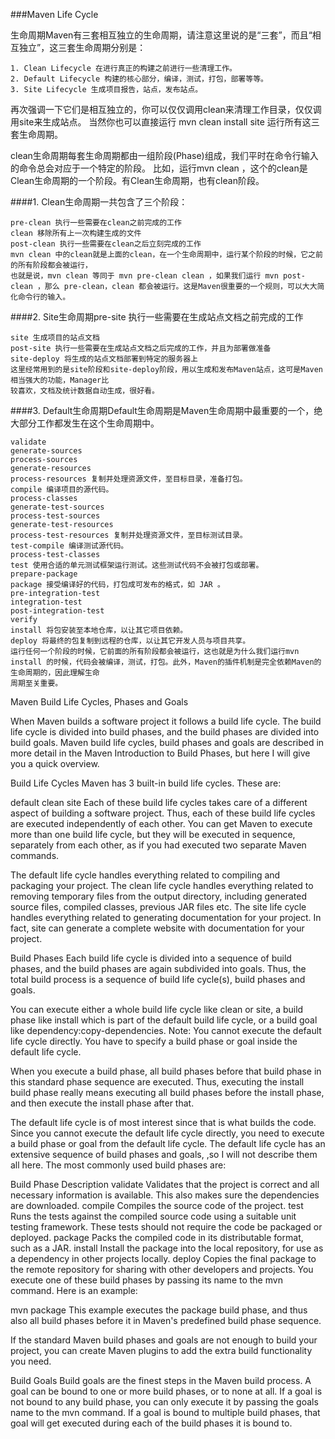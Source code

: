 ###Maven Life Cycle

生命周期Maven有三套相互独立的生命周期，请注意这里说的是“三套”，而且“相互独立”，这三套生命周期分别是： 
```
1. Clean Lifecycle 在进行真正的构建之前进行一些清理工作。 
2. Default Lifecycle 构建的核心部分，编译，测试，打包，部署等等。 
3. Site Lifecycle 生成项目报告，站点，发布站点。
```
 
再次强调一下它们是相互独立的，你可以仅仅调用clean来清理工作目录，仅仅调用site来生成站点。
当然你也可以直接运行 mvn clean install site 运行所有这三套生命周期。 

clean生命周期每套生命周期都由一组阶段(Phase)组成，我们平时在命令行输入的命令总会对应于一个特定的阶段。
比如，运行mvn clean ，这个的clean是Clean生命周期的一个阶段。有Clean生命周期，也有clean阶段。

####1. Clean生命周期一共包含了三个阶段： 
```
pre-clean 执行一些需要在clean之前完成的工作 
clean 移除所有上一次构建生成的文件 
post-clean 执行一些需要在clean之后立刻完成的工作 
mvn clean 中的clean就是上面的clean，在一个生命周期中，运行某个阶段的时候，它之前的所有阶段都会被运行，
也就是说，mvn clean 等同于 mvn pre-clean clean ，如果我们运行 mvn post-clean ，那么 pre-clean，clean 都会被运行。这是Maven很重要的一个规则，可以大大简化命令行的输入。 
```

####2. Site生命周期pre-site 执行一些需要在生成站点文档之前完成的工作 
```
site 生成项目的站点文档 
post-site 执行一些需要在生成站点文档之后完成的工作，并且为部署做准备 
site-deploy 将生成的站点文档部署到特定的服务器上 
这里经常用到的是site阶段和site-deploy阶段，用以生成和发布Maven站点，这可是Maven相当强大的功能，Manager比
较喜欢，文档及统计数据自动生成，很好看。 
```
####3. Default生命周期Default生命周期是Maven生命周期中最重要的一个，绝大部分工作都发生在这个生命周期中。
```
validate 
generate-sources 
process-sources 
generate-resources 
process-resources 复制并处理资源文件，至目标目录，准备打包。 
compile 编译项目的源代码。 
process-classes 
generate-test-sources 
process-test-sources 
generate-test-resources 
process-test-resources 复制并处理资源文件，至目标测试目录。 
test-compile 编译测试源代码。 
process-test-classes 
test 使用合适的单元测试框架运行测试。这些测试代码不会被打包或部署。 
prepare-package 
package 接受编译好的代码，打包成可发布的格式，如 JAR 。 
pre-integration-test 
integration-test 
post-integration-test 
verify 
install 将包安装至本地仓库，以让其它项目依赖。 
deploy 将最终的包复制到远程的仓库，以让其它开发人员与项目共享。 
运行任何一个阶段的时候，它前面的所有阶段都会被运行，这也就是为什么我们运行mvn install 的时候，代码会被编译，测试，打包。此外，Maven的插件机制是完全依赖Maven的生命周期的，因此理解生命
周期至关重要。 

```


Maven Build Life Cycles, Phases and Goals

When Maven builds a software project it follows a build life cycle. The build life cycle is divided 
into build phases, and the build phases are divided into build goals. Maven build life cycles, build 
phases and goals are described in more detail in the Maven Introduction to Build Phases, but here I 
will give you a quick overview.

Build Life Cycles
Maven has 3 built-in build life cycles. These are:

default
clean
site
Each of these build life cycles takes care of a different aspect of building a software project. Thus, 
each of these build life cycles are executed independently of each other. You can get Maven to execute 
more than one build life cycle, but they will be executed in sequence, separately from each other, as 
if you had executed two separate Maven commands.

The default life cycle handles everything related to compiling and packaging your project. The clean 
life cycle handles everything related to removing temporary files from the output directory, including
generated source files, compiled classes, previous JAR files etc. The site life cycle handles everything 
related to generating documentation for your project. In fact, site can generate a complete website with 
documentation for your project.

Build Phases
Each build life cycle is divided into a sequence of build phases, and the build phases are again subdivided
into goals. Thus, the total build process is a sequence of build life cycle(s), build phases and goals.

You can execute either a whole build life cycle like clean or site, a build phase like install which is 
part of the default build life cycle, or a build goal like dependency:copy-dependencies. Note: You cannot
execute the default life cycle directly. You have to specify a build phase or goal inside the default 
life cycle.

When you execute a build phase, all build phases before that build phase in this standard phase sequence 
are executed. Thus, executing the install build phase really means executing all build phases before the 
install phase, and then execute the install phase after that.

The default life cycle is of most interest since that is what builds the code. Since you cannot execute 
the default life cycle directly, you need to execute a build phase or goal from the default life cycle. 
The default life cycle has an extensive sequence of build phases and goals, ,so I will not describe them
all here. The most commonly used build phases are:

Build Phase	Description
validate	Validates that the project is correct and all necessary information is available. 
This also makes sure the dependencies are downloaded.
compile	Compiles the source code of the project.
test	Runs the tests against the compiled source code using a suitable unit testing framework. 
These tests should not require the code be packaged or deployed.
package	Packs the compiled code in its distributable format, such as a JAR.
install	Install the package into the local repository, for use as a dependency in other projects 
locally.
deploy	Copies the final package to the remote repository for sharing with other developers and projects.
You execute one of these build phases by passing its name to the mvn command. Here is an example:

mvn package
This example executes the package build phase, and thus also all build phases before it in Maven's 
predefined build phase sequence.

If the standard Maven build phases and goals are not enough to build your project, you can create 
Maven plugins to add the extra build functionality you need.

Build Goals
Build goals are the finest steps in the Maven build process. A goal can be bound to one or more 
build phases, or to none at all. If a goal is not bound to any build phase, you can only execute 
it by passing the goals name to the mvn command. If a goal is bound to multiple build phases, 
that goal will get executed during each of the build phases it is bound to.
